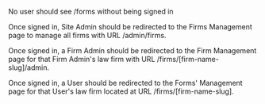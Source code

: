 No user should see /forms without being signed in

Once signed in, Site Admin should be redirected to the Firms Management page to manage all firms with URL /admin/firms.

Once signed in, a Firm Admin should be redirected to the Firm Management page for that Firm Admin's law firm with URL /firms/[firm-name-slug]/admin.

Once signed in, a User should be redirected to the Forms' Management page for that User's law firm located at URL /firms/[firm-name-slug].



